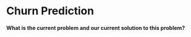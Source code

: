 # Churn Prediction

#### What is the current problem and our current solution to this problem?
























